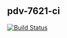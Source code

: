 ## pdv-7621-ci

[![Build Status](https://travis-ci.com/hanwckf/pdv-7621-ci.svg?branch=master)](https://travis-ci.com/hanwckf/pdv-7621-ci)
